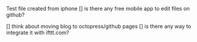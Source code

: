 Test file created from iphone
[] is there any free mobile app to edit files on github?

[] think about moving blog to octopress/github pages
[] is there any way to integrate it with ifttt.com?
